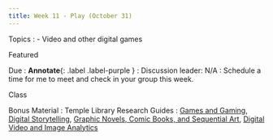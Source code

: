 ```yaml
---
title: Week 11 - Play (October 31)
---
```


Topics
: - Video and other digital games

Featured

Due
: **Annotate**{: .label .label-purple }
  : Discussion leader: N/A
: Schedule a time for me to meet and check in your group this week.

Class


Bonus Material
: Temple Library Research Guides
    : [Games and Gaming](https://guides.temple.edu/gaming), [Digital Storytelling](https://guides.temple.edu/c.php?g=504588), [Graphic Novels, Comic Books, and Sequential Art](https://guides.temple.edu/graphicnovels), [Digital Video and Image Analytics](https://guides.temple.edu/video-image-analysis-and-visualization)